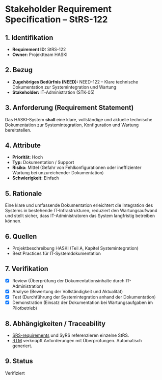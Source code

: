# Stakeholder Requirement Specification – StRS-122

## 1. Identifikation
- **Requirement ID:** StRS-122
- **Owner:** Projektteam HASKI

## 2. Bezug
- **Zugehöriges Bedürfnis (NEED):** NEED-122 – Klare technische Dokumentation zur Systemintegration und Wartung
- **Stakeholder:** IT-Administration (STK-05)

## 3. Anforderung (Requirement Statement)
Das HASKI-System **shall** eine klare, vollständige und aktuelle technische Dokumentation zur Systemintegration, Konfiguration und Wartung bereitstellen.

## 4. Attribute
- **Priorität:** Hoch
- **Typ:** Dokumentation / Support
- **Risiko:** Mittel (Gefahr von Fehlkonfigurationen oder ineffizienter Wartung bei unzureichender Dokumentation)
- **Schwierigkeit:** Einfach

## 5. Rationale
Eine klare und umfassende Dokumentation erleichtert die Integration des Systems in bestehende IT-Infrastrukturen, reduziert den Wartungsaufwand und stellt sicher, dass IT-Administratoren das System langfristig betreiben können.

## 6. Quellen
- Projektbeschreibung HASKI (Teil A, Kapitel Systemintegration)
- Best Practices für IT-Systemdokumentation

## 7. Verifikation
- [x] Review (Überprüfung der Dokumentationsinhalte durch IT-Administration)
- [x] Analyse (Bewertung der Vollständigkeit und Aktualität)
- [x] Test (Durchführung der Systemintegration anhand der Dokumentation)
- [x] Demonstration (Einsatz der Dokumentation bei Wartungsaufgaben im Pilotbetrieb)

## 8. Abhängigkeiten / Traceability
- [SRS-requirements](../../requirements/HASKI-REQ-NNNN.md) und SyRS referenzieren einzelne StRS.
- [RTM](../../rtm/RTM.csv) verknüpft Anforderungen mit Überprüfungen. Automatisch generiert.

## 9. Status
Verifiziert
